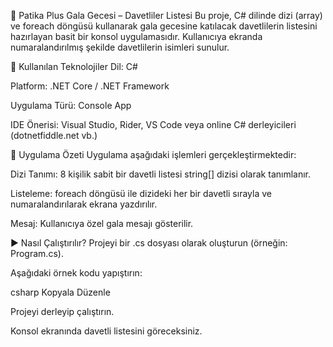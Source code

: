 🎉 Patika Plus Gala Gecesi – Davetliler Listesi
Bu proje, C# dilinde dizi (array) ve foreach döngüsü kullanarak gala gecesine katılacak davetlilerin listesini hazırlayan basit bir konsol uygulamasıdır. Kullanıcıya ekranda numaralandırılmış şekilde davetlilerin isimleri sunulur.

🧰 Kullanılan Teknolojiler
Dil: C#

Platform: .NET Core / .NET Framework

Uygulama Türü: Console App

IDE Önerisi: Visual Studio, Rider, VS Code veya online C# derleyicileri (dotnetfiddle.net vb.)

📌 Uygulama Özeti
Uygulama aşağıdaki işlemleri gerçekleştirmektedir:

Dizi Tanımı:
8 kişilik sabit bir davetli listesi string[] dizisi olarak tanımlanır.

Listeleme:
foreach döngüsü ile dizideki her bir davetli sırayla ve numaralandırılarak ekrana yazdırılır.

Mesaj:
Kullanıcıya özel gala mesajı gösterilir.

▶️ Nasıl Çalıştırılır?
Projeyi bir .cs dosyası olarak oluşturun (örneğin: Program.cs).

Aşağıdaki örnek kodu yapıştırın:

csharp
Kopyala
Düzenle

Projeyi derleyip çalıştırın.

Konsol ekranında davetli listesini göreceksiniz.
